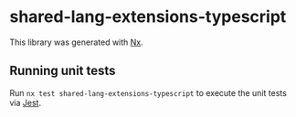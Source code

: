 # shared-lang-extensions-typescript

This library was generated with [Nx](https://nx.dev).

## Running unit tests

Run `nx test shared-lang-extensions-typescript` to execute the unit tests via [Jest](https://jestjs.io).
